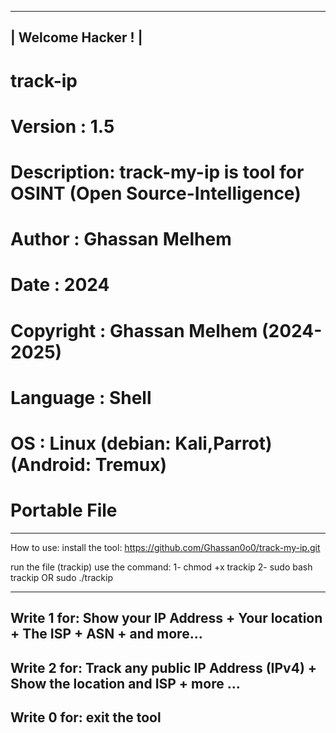 ---------------------
|  Welcome Hacker ! |
---------------------
# track-ip
# Version    : 1.5
# Description: track-my-ip is tool for OSINT (Open Source-Intelligence)
# Author     : Ghassan Melhem
# Date       : 2024
# Copyright  : Ghassan Melhem (2024-2025)
# Language   : Shell
# OS         : Linux (debian: Kali,Parrot) (Android: Tremux)
# Portable File
---------------------------------------------
How to use:
install the tool:
https://github.com/Ghassan0o0/track-my-ip.git

run the file (trackip)
use the command:
1-
chmod +x trackip
2-
sudo bash trackip
      OR
      sudo ./trackip

-----------------------------------------------------------------------------
Write 1 for:
Show your IP Address + Your location + The ISP + ASN + and more...
-----------------------------------------------------------------------------
Write 2 for:
Track any public IP Address (IPv4) + Show the location and ISP + more ...
-----------------------------------------------------------------------------
Write 0 for:
exit the tool
-----------------------------------------------------------------------------

